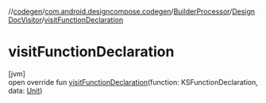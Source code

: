 //[codegen](../../../../index.md)/[com.android.designcompose.codegen](../../index.md)/[BuilderProcessor](../index.md)/[DesignDocVisitor](index.md)/[visitFunctionDeclaration](visit-function-declaration.md)

# visitFunctionDeclaration

[jvm]\
open override fun [visitFunctionDeclaration](visit-function-declaration.md)(function: KSFunctionDeclaration, data: [Unit](https://kotlinlang.org/api/latest/jvm/stdlib/kotlin/-unit/index.html))
